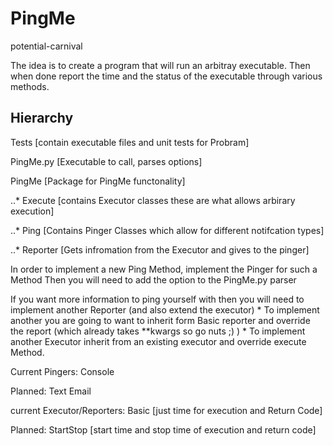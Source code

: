 # PingMe
 potential-carnival

The idea is to create a program that will run an arbitray executable.
Then when done report the time and the status of the executable through
various methods.

## Hierarchy
Tests [contain executable files and unit tests for Probram]

PingMe.py [Executable to call, parses options]

PingMe [Package for PingMe functonality]

..* Execute [contains Executor classes these are what allows arbirary execution]

..* Ping [Contains Pinger Classes which allow for different notifcation types]

..* Reporter [Gets infromation from the Executor and gives to the pinger]

In order to implement a new Ping Method, implement the Pinger for such a Method
Then you will need to add the option to the PingMe.py parser

If you want more information to ping yourself with then you will need to
implement another Reporter (and also extend the executor)
    * To implement another you are going to want to inherit form Basic reporter
        and override the report (which already takes **kwargs so go nuts ;) )
    * To implement another Executor inherit from an existing executor and
        override execute Method.


Current Pingers:
Console

Planned:
Text
Email

current Executor/Reporters:
Basic [just time for execution and Return Code]

Planned:
StartStop [start time and stop time of execution and return code]
